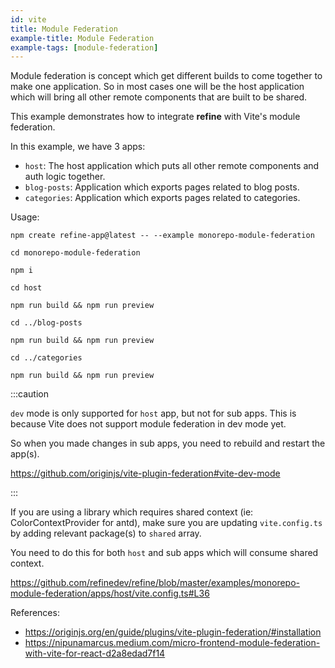 ```yaml
---
id: vite
title: Module Federation
example-title: Module Federation
example-tags: [module-federation]
---
```


Module federation is concept which get different builds to come together to make one application. So in most cases one will be the host application which will bring all other remote components that are built to be shared.

This example demonstrates how to integrate **refine** with Vite's module federation.

In this example, we have 3 apps:

- `host`: The host application which puts all other remote components and auth logic together.
- `blog-posts`: Application which exports pages related to blog posts.
- `categories`: Application which exports pages related to categories.

Usage:

```
npm create refine-app@latest -- --example monorepo-module-federation

cd monorepo-module-federation

npm i

cd host

npm run build && npm run preview

cd ../blog-posts

npm run build && npm run preview

cd ../categories

npm run build && npm run preview
```

:::caution

`dev` mode is only supported for `host` app, but not for sub apps. This is because Vite does not support module federation in dev mode yet.

So when you made changes in sub apps, you need to rebuild and restart the app(s).

https://github.com/originjs/vite-plugin-federation#vite-dev-mode

:::

If you are using a library which requires shared context (ie: ColorContextProvider for antd), make sure you are updating `vite.config.ts` by adding relevant package(s) to `shared` array.

You need to do this for both `host` and sub apps which will consume shared context.

https://github.com/refinedev/refine/blob/master/examples/monorepo-module-federation/apps/host/vite.config.ts#L36

<CodeSandboxExample path="monorepo-module-federation" hideSandbox />

References:

- https://originjs.org/en/guide/plugins/vite-plugin-federation/#installation
- https://nipunamarcus.medium.com/micro-frontend-module-federation-with-vite-for-react-d2a8edad7f14
